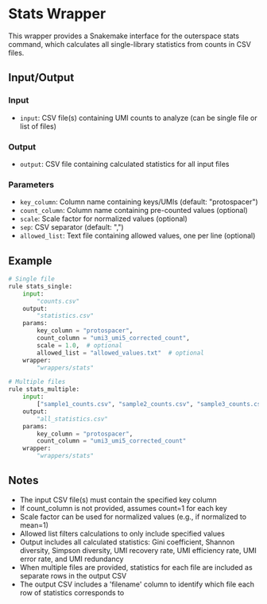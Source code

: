 # Stats Wrapper

This wrapper provides a Snakemake interface for the outerspace stats command, which calculates all single-library statistics from counts in CSV files.

## Input/Output

### Input
- `input`: CSV file(s) containing UMI counts to analyze (can be single file or list of files)

### Output
- `output`: CSV file containing calculated statistics for all input files

### Parameters
- `key_column`: Column name containing keys/UMIs (default: "protospacer")
- `count_column`: Column name containing pre-counted values (optional)
- `scale`: Scale factor for normalized values (optional)
- `sep`: CSV separator (default: ",")
- `allowed_list`: Text file containing allowed values, one per line (optional)

## Example

```python
# Single file
rule stats_single:
    input:
        "counts.csv"
    output:
        "statistics.csv"
    params:
        key_column = "protospacer",
        count_column = "umi3_umi5_corrected_count",
        scale = 1.0,  # optional
        allowed_list = "allowed_values.txt"  # optional
    wrapper:
        "wrappers/stats"

# Multiple files
rule stats_multiple:
    input:
        ["sample1_counts.csv", "sample2_counts.csv", "sample3_counts.csv"]
    output:
        "all_statistics.csv"
    params:
        key_column = "protospacer",
        count_column = "umi3_umi5_corrected_count"
    wrapper:
        "wrappers/stats"
```

## Notes

- The input CSV file(s) must contain the specified key column
- If count_column is not provided, assumes count=1 for each key
- Scale factor can be used for normalized values (e.g., if normalized to mean=1)
- Allowed list filters calculations to only include specified values
- Output includes all calculated statistics: Gini coefficient, Shannon diversity, Simpson diversity, UMI recovery rate, UMI efficiency rate, UMI error rate, and UMI redundancy
- When multiple files are provided, statistics for each file are included as separate rows in the output CSV
- The output CSV includes a 'filename' column to identify which file each row of statistics corresponds to 
